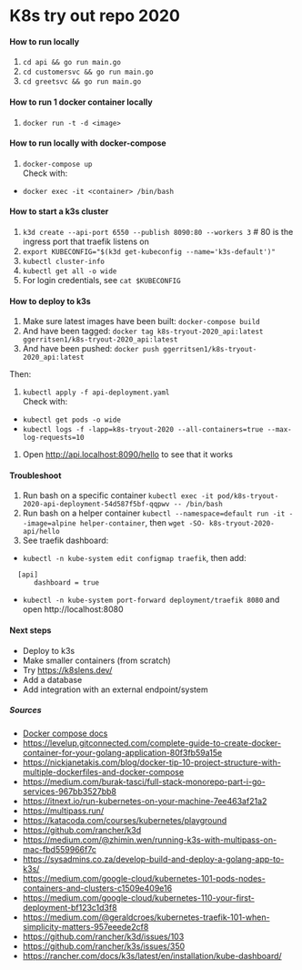 # K8s try out repo 2020

#### How to run locally

1. `cd api && go run main.go`  
1. `cd customersvc && go run main.go`  
1. `cd greetsvc && go run main.go`  

#### How to run 1 docker container locally

1. `docker run -t -d <image>`

#### How to run locally with docker-compose

1. `docker-compose up`  
Check with:
- `docker exec -it <container> /bin/bash`

#### How to start a k3s cluster
1. `k3d create --api-port 6550 --publish 8090:80 --workers 3` # 80 is the ingress port that traefik listens on
1. `export KUBECONFIG="$(k3d get-kubeconfig --name='k3s-default')"`
1. `kubectl cluster-info`
1. `kubectl get all -o wide`
1. For login credentials, see `cat $KUBECONFIG`

#### How to deploy to k3s
1. Make sure latest images have been built: `docker-compose build`
1. And have been tagged: `docker tag k8s-tryout-2020_api:latest ggerritsen1/k8s-tryout-2020_api:latest`
1. And have been pushed: `docker push ggerritsen1/k8s-tryout-2020_api:latest`  

Then:  
1. `kubectl apply -f api-deployment.yaml`  
Check with:
- `kubectl get pods -o wide`
- `kubectl logs -f -lapp=k8s-tryout-2020 --all-containers=true --max-log-requests=10`

1. Open http://api.localhost:8090/hello to see that it works

#### Troubleshoot
1. Run bash on a specific container `kubectl exec -it pod/k8s-tryout-2020-api-deployment-54d587f5bf-qqpwv -- /bin/bash`
1. Run bash on a helper container `kubectl --namespace=default run -it --image=alpine helper-container`, then `wget -SO- k8s-tryout-2020-api/hello`
1. See traefik dashboard:
  - `kubectl -n kube-system edit configmap traefik`, then add: 
  ```
    [api]
        dashboard = true 
```
  - `kubectl -n kube-system port-forward deployment/traefik 8080` and open http://localhost:8080


#### Next steps

- Deploy to k3s
- Make smaller containers (from scratch)
- Try https://k8slens.dev/
- Add a database
- Add integration with an external endpoint/system



##### Sources
- [Docker compose docs](https://docs.docker.com/compose/compose-file/)
- https://levelup.gitconnected.com/complete-guide-to-create-docker-container-for-your-golang-application-80f3fb59a15e
- https://nickjanetakis.com/blog/docker-tip-10-project-structure-with-multiple-dockerfiles-and-docker-compose
- https://medium.com/burak-tasci/full-stack-monorepo-part-i-go-services-967bb3527bb8
- https://itnext.io/run-kubernetes-on-your-machine-7ee463af21a2
- https://multipass.run/
- https://katacoda.com/courses/kubernetes/playground
- https://github.com/rancher/k3d
- https://medium.com/@zhimin.wen/running-k3s-with-multipass-on-mac-fbd559966f7c
- https://sysadmins.co.za/develop-build-and-deploy-a-golang-app-to-k3s/
- https://medium.com/google-cloud/kubernetes-101-pods-nodes-containers-and-clusters-c1509e409e16
- https://medium.com/google-cloud/kubernetes-110-your-first-deployment-bf123c1d3f8
- https://medium.com/@geraldcroes/kubernetes-traefik-101-when-simplicity-matters-957eeede2cf8
- https://github.com/rancher/k3d/issues/103
- https://github.com/rancher/k3s/issues/350
- https://rancher.com/docs/k3s/latest/en/installation/kube-dashboard/
